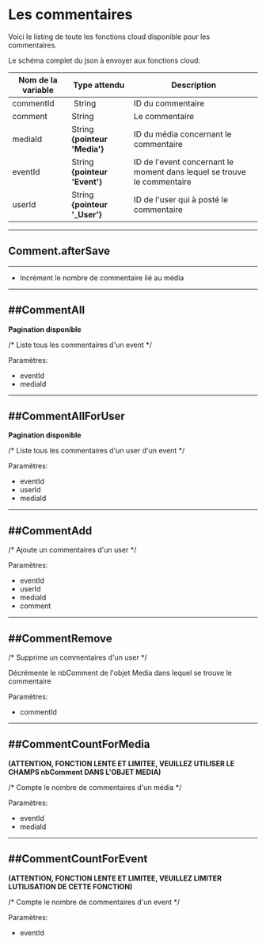 # Les commentaires

Voici le listing de toute les fonctions cloud disponible pour les commentaires.

Le schéma complet du json à envoyer aux fonctions cloud:

| Nom de la variable | Type attendu                 | Description|
| ------------------ | ---------------------------- | ------ |
 commentId | String | ID du commentaire
 comment | String | Le commentaire
 mediaId | String **{pointeur 'Media'}** | ID du média concernant le commentaire
 eventId | String **{pointeur 'Event'}** | ID de l'event concernant le moment dans lequel se trouve le commentaire
 userId | String **{pointeur '_User'}** | ID de l'user qui à posté le commentaire

----------------------
## Comment.afterSave
----------------------

* Incrément le nombre de commentaire lié au média

----------------------
##CommentAll
----------------------

**Pagination disponible**

/* Liste tous les commentaires d'un event */

Paramètres:

* eventId
* mediaId

----------------------
##CommentAllForUser
----------------------

**Pagination disponible**

/* Liste tous les commentaires d'un user d'un event */

Paramètres:

* eventId
* userId
* mediaId

----------------------
##CommentAdd
----------------------

/* Ajoute un commentaires d'un user */

Paramètres:

* eventId
* userId
* mediaId
* comment

----------------------
##CommentRemove
----------------------

/* Supprime un commentaires d'un user */

Décrémente le nbComment de l'objet Media dans lequel se trouve le commentaire

Paramètres:

* commentId

----------------------
##CommentCountForMedia
----------------------

**(ATTENTION, FONCTION LENTE ET LIMITEE, VEUILLEZ UTILISER LE CHAMPS nbComment DANS L'OBJET MEDIA)**

/* Compte le nombre de commentaires d'un média */

Paramètres:

* eventId
* mediaId

----------------------
##CommentCountForEvent
----------------------

**(ATTENTION, FONCTION LENTE ET LIMITEE, VEUILLEZ LIMITER LUTILISATION DE CETTE FONCTION)**

/* Compte le nombre de commentaires d'un event */

Paramètres:

* eventId
